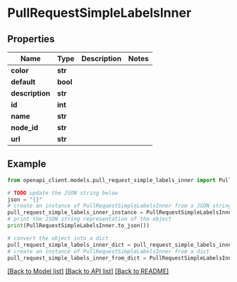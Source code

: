 # PullRequestSimpleLabelsInner


## Properties

Name | Type | Description | Notes
------------ | ------------- | ------------- | -------------
**color** | **str** |  | 
**default** | **bool** |  | 
**description** | **str** |  | 
**id** | **int** |  | 
**name** | **str** |  | 
**node_id** | **str** |  | 
**url** | **str** |  | 

## Example

```python
from openapi_client.models.pull_request_simple_labels_inner import PullRequestSimpleLabelsInner

# TODO update the JSON string below
json = "{}"
# create an instance of PullRequestSimpleLabelsInner from a JSON string
pull_request_simple_labels_inner_instance = PullRequestSimpleLabelsInner.from_json(json)
# print the JSON string representation of the object
print(PullRequestSimpleLabelsInner.to_json())

# convert the object into a dict
pull_request_simple_labels_inner_dict = pull_request_simple_labels_inner_instance.to_dict()
# create an instance of PullRequestSimpleLabelsInner from a dict
pull_request_simple_labels_inner_from_dict = PullRequestSimpleLabelsInner.from_dict(pull_request_simple_labels_inner_dict)
```
[[Back to Model list]](../README.md#documentation-for-models) [[Back to API list]](../README.md#documentation-for-api-endpoints) [[Back to README]](../README.md)


